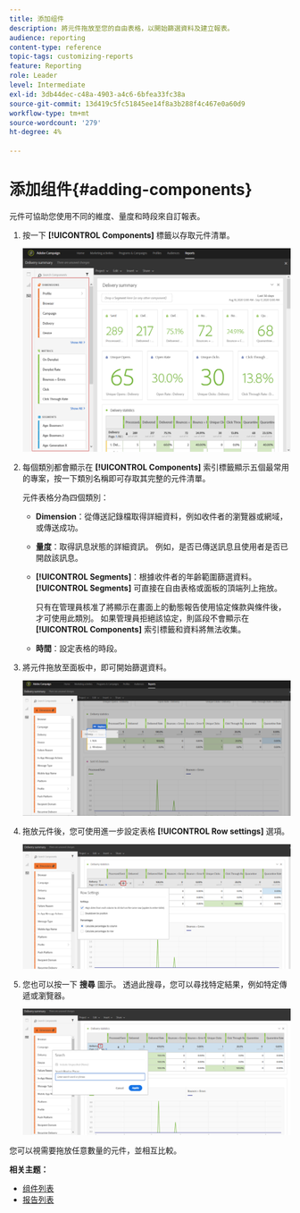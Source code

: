 ```yaml
---
title: 添加组件
description: 將元件拖放至您的自由表格，以開始篩選資料及建立報表。
audience: reporting
content-type: reference
topic-tags: customizing-reports
feature: Reporting
role: Leader
level: Intermediate
exl-id: 3db44dec-c48a-4903-a4c6-6bfea33fc38a
source-git-commit: 13d419c5fc51845ee14f8a3b288f4c467e0a60d9
workflow-type: tm+mt
source-wordcount: '279'
ht-degree: 4%

---
```


# 添加组件{#adding-components}

元件可協助您使用不同的維度、量度和時段來自訂報表。

1. 按一下 **[!UICONTROL Components]** 標籤以存取元件清單。

   ![](assets/dynamic_report_components.png)

1. 每個類別都會顯示在 **[!UICONTROL Components]** 索引標籤顯示五個最常用的專案，按一下類別名稱即可存取其完整的元件清單。

   元件表格分為四個類別：

   * **Dimension**：從傳送記錄檔取得詳細資料，例如收件者的瀏覽器或網域，或傳送成功。
   * **量度**：取得訊息狀態的詳細資訊。 例如，是否已傳送訊息且使用者是否已開啟該訊息。
   * **[!UICONTROL Segments]**：根據收件者的年齡範圍篩選資料。 **[!UICONTROL Segments]** 可直接在自由表格或面板的頂端列上拖放。

      只有在管理員核准了將顯示在畫面上的動態報告使用協定條款與條件後，才可使用此類別。 如果管理員拒絕該協定，則區段不會顯示在 **[!UICONTROL Components]** 索引標籤和資料將無法收集。

   * **時間**：設定表格的時段。

1. 將元件拖放至面板中，即可開始篩選資料。

   ![](assets/dynamic_report_components_2.png)

1. 拖放元件後，您可使用進一步設定表格 **[!UICONTROL Row settings]** 選項。

   ![](assets/dynamic_report_components_3.png)

1. 您也可以按一下 **搜尋** 圖示。 透過此搜尋，您可以尋找特定結果，例如特定傳遞或瀏覽器。

   ![](assets/dynamic_report_components_4.png)

您可以視需要拖放任意數量的元件，並相互比較。

**相关主题：**

* [组件列表](../../reporting/using/list-of-components-.md)
* [报告列表](../../reporting/using/defining-the-report-period.md)
